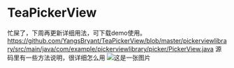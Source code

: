 # TeaPickerView
忙屎了，下周再更新详细用法，可下载demo使用。
https://github.com/YangsBryant/TeaPickerView/blob/master/pickerviewlibrary/src/main/java/com/example/pickerviewlibrary/picker/PickerView.java 源码里有一些方法说明，很详细怎么用
![这是一张图片](https://github.com/YangsBryant/TeaPickerView/blob/master/image/hn2u5-ukvzr.gif)
